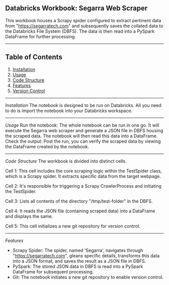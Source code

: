 ## Databricks Workbook: Segarra Web Scraper
This workbook houses a Scrapy spider configured to extract pertinent data from "https://segarratech.com" and subsequently saves the collated data to the Databricks File System (DBFS). The data is then read into a PySpark DataFrame for further processing.

---
## Table of Contents
1. [Installation](#installation)
2. [Usage](#Usage)
3. [Code Structure](#Code-Structure)
4. [Features](#Features)
5. [Version Control](#Version-Control)

---
_Installation_ <a name="installation"></a>
The notebook is designed to be run on Databricks. All you need to do is import the notebook into your Databricks workspace.

---
_Usage_ <a name="usage"></a>
Run the notebook: The whole notebook can be run in one go. It will execute the Segarra web scraper and generate a JSON file in DBFS housing the scraped data. The notebook will then read this data into a DataFrame.
Check the output: Post the run, you can verify the scraped data by viewing the DataFrame created by the notebook.

---
_Code Structure_ <a name="code-structure"></a>
The workbook is divided into distinct cells.

Cell 1: This cell includes the core scraping logic within the TestSpider class, which is a Scrapy spider. It extracts specific data from the target webpage.

Cell 2: It's responsible for triggering a Scrapy CrawlerProcess and initiating the TestSpider.

Cell 3: Lists all contents of the directory "/tmp/test-folder" in the DBFS.

Cell 4: It reads the JSON file (containing scraped data) into a DataFrame and displays the same.

Cell 5: This cell initializes a new git repository for version control.

---
_Features_ <a name="features"></a>
- Scrapy Spider: The spider, named 'Segarra', navigates through "https://segarratech.com", gleans specific details, transforms this data into a JSON format, and saves the result as a JSON file in DBFS.
- PySpark: The stored JSON data in DBFS is read into a PySpark DataFrame for subsequent processing.
- Git: The notebook initiates a new git repository to enable version control.